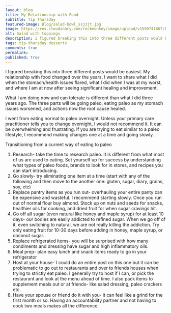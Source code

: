 ```yaml
---
layout: blog
title: My Relationship with Food
subtitle: Tip Thursday
featured-image: Blog/salad-bowl_ssjzjt.jpg
image: https://res.cloudinary.com/rockmonkey/image/upload/v1599741867/Blog/salad-bowl_ssjzjt.jpg
alt: Salad with toppings
description: I figured breaking this into three different posts would be easiest. My relationship with food changed over the years. I want to share what I did when the stomach/health issues flared, what I did when I was at my worst, and where I am at now after seeing significant healing and improvement.
tags: tip-thursday desserts
comments: true
permalink:
published: true
---
```

I figured breaking this into three different posts would be easiest. My relationship with food changed over the years. I want to share what I did when the stomach/health issues flared, what I did when I was at my worst, and where I am at now after seeing significant healing and improvement.

What I am doing now and can tolerate is different than what I did three years ago. The three parts will be going paleo, eating paleo as my stomach issues worsened, and actions now the root cause healed.

I went from eating normal to paleo overnight. Unless your primary care practitioner tells you to change overnight, I would not recommend it. It can be overwhelming and frustrating. If you are trying to eat similar to a paleo lifestyle, I recommend making changes one at a time and going slowly.

Transitioning from a current way of eating to paleo

1. Research- take the time to research paleo. It is different from what most of us are used to eating. Set yourself up for success by understanding what types of paleo foods, brands to look for in stores, and recipes you can start introducing.
2. Go slowly- try eliminating one item at a time (start with any of the following and then move to the another one: gluten, sugar, diary, grains, soy, etc)
3. Replace pantry items as you run out- overhauling your entire panty can be expensive and wasteful. I recommend starting slowly. Once you run out of normal flour buy almond. Stock up on nuts and seeds for snacks, healthier oils for cooking, and dried fruit for when sugar cravings hit.
4. Go off all sugar (even natural like honey and maple syrup) for at least 10 days- our bodies are easily addicted to refined sugar. When we go off of it, even switching to natural, we are not really killing the addiction. Try only eating fruit for 10-30 days before adding in honey, maple syrup, or coconut sugar.
5. Replace refrigerated items- you will be surprised with how many condiments and dressing have sugar and high inflammatory oils.
6. Meal prep- plan easy lunch and snack items ready to go in your refrigerator
7. Host at your house- I could do an entire post on this one but it can be problematic  to go out to restaurants and over to friends houses when trying to strictly eat paleo. I generally try to host if I can, or pick the restaurant and look at the menu ahead of time. I also pack items to supplement meals out or at friends- like salad dressing, paleo crackers etc.
8. Have your spouse or friend do it with you- it can feel like a grind for the first month or so. Having an accountability partner and not having to cook two meals makes all the difference.
